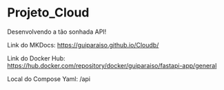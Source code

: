 # Projeto_Cloud
Desenvolvendo a tão sonhada API!


Link do MKDocs: https://guiparaiso.github.io/Cloudb/

Link do Docker Hub:  https://hub.docker.com/repository/docker/guiparaiso/fastapi-app/general

Local do Compose Yaml: /api
